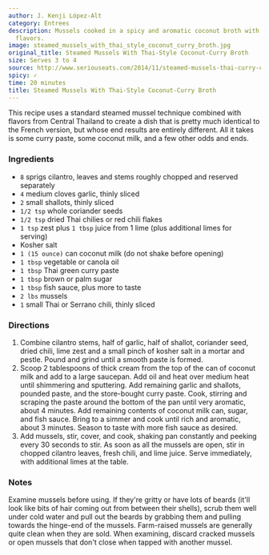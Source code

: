 ```yaml
---
author: J. Kenji López-Alt
category: Entrees
description: Mussels cooked in a spicy and aromatic coconut broth with Thai curry
  flavors.
image: steamed_mussels_with_thai_style_coconut_curry_broth.jpg
original_title: Steamed Mussels With Thai-Style Coconut-Curry Broth
size: Serves 3 to 4
source: http://www.seriouseats.com/2014/11/steamed-mussels-thai-curry-coconut-broth-recipe.html
spicy: ✓
time: 20 minutes
title: Steamed Mussels With Thai-Style Coconut-Curry Broth
---
```

This recipe uses a standard steamed mussel technique combined with flavors from Central Thailand to create a dish that is pretty much identical to the French version, but whose end results are entirely different. All it takes is some curry paste, some coconut milk, and a few other odds and ends.

### Ingredients

* `8` sprigs cilantro, leaves and stems roughly chopped and reserved separately
* `4` medium cloves garlic, thinly sliced
* `2` small shallots, thinly sliced
* `1/2 tsp` whole coriander seeds
* `1/2 tsp` dried Thai chilies or red chili flakes
* `1 tsp` zest plus `1 tbsp` juice from 1 lime (plus additional limes for serving)
* Kosher salt
* `1 (15 ounce)` can coconut milk (do not shake before opening)
* `1 tbsp` vegetable or canola oil
* `1 tbsp` Thai green curry paste
* `1 tbsp` brown or palm sugar
* `1 tbsp` fish sauce, plus more to taste
* `2 lbs` mussels
* `1` small Thai or Serrano chili, thinly sliced

### Directions

1. Combine cilantro stems, half of garlic, half of shallot, coriander seed, dried chili, lime zest and a small pinch of kosher salt in a mortar and pestle. Pound and grind until a smooth paste is formed.
2. Scoop 2 tablespoons of thick cream from the top of the can of coconut milk and add to a large saucepan. Add oil and heat over medium heat until shimmering and sputtering. Add remaining garlic and shallots, pounded paste, and the store-bought curry paste. Cook, stirring and scraping the paste around the bottom of the pan until very aromatic, about 4 minutes. Add remaining contents of coconut milk can, sugar, and fish sauce. Bring to a simmer and cook until rich and aromatic, about 3 minutes. Season to taste with more fish sauce as desired.
3. Add mussels, stir, cover, and cook, shaking pan constantly and peeking every 30 seconds to stir. As soon as all the mussels are open, stir in chopped cilantro leaves, fresh chili, and lime juice. Serve immediately, with additional limes at the table.

### Notes

Examine mussels before using. If they're gritty or have lots of beards (it'll look like bits of hair coming out from between their shells), scrub them well under cold water and pull out the beards by grabbing them and pulling towards the hinge-end of the mussels. Farm-raised mussels are generally quite clean when they are sold. When examining, discard cracked mussels or open mussels that don't close when tapped with another mussel.